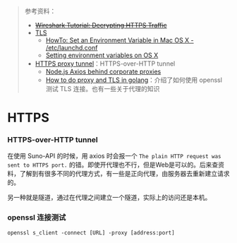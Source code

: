 > 参考资料：
>
> - [~~Wireshark Tutorial: Decrypting HTTPS Traffic~~](https://unit42.paloaltonetworks.com/wireshark-tutorial-decrypting-https-traffic/)
> - [TLS](https://wiki.wireshark.org/TLS)
>   - [HowTo: Set an Environment Variable in Mac OS X - /etc/launchd.conf](https://www.dowdandassociates.com/blog/content/howto-set-an-environment-variable-in-mac-os-x-slash-etc-slash-launchd-dot-conf/)
>   - [Setting environment variables on OS X](https://stackoverflow.com/questions/135688/setting-environment-variables-on-os-x)
> - [HTTPS proxy tunnel](https://github.com/axios/axios/issues/925#issuecomment-359982190)：HTTPS-over-HTTP tunnel
>   - [Node.js Axios behind corporate proxies](https://janmolak.com/node-js-axios-behind-corporate-proxies-8b17a6f31f9d)
>   - [How to do proxy and TLS in golang](https://stackoverflow.com/questions/61401128/how-to-do-proxy-and-tls-in-golang)：介绍了如何使用 openssl 测试 TLS 连接。也有一些关于代理的知识

# HTTPS

### HTTPS-over-HTTP tunnel

在使用 Suno-API 的时候，用 axios 时会报一个 `The plain HTTP request was sent to HTTPS port.` 的错。即使开代理也不行，但是Web是可以的。后来查资料，了解到有很多不同的代理方式，有一些是正向代理，由服务器去重新建立请求的。

另一种就是隧道，通过在代理之间建立一个隧道，实际上的访问还是本机。



### openssl 连接测试

`openssl s_client -connect [URL] -proxy [address:port]`